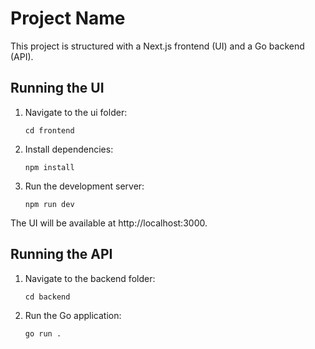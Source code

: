 # Project Name

This project is structured with a Next.js frontend (UI) and a Go backend (API).


## Running the UI

1. Navigate to the ui folder:
   ```
   cd frontend
   ```

2. Install dependencies:
   ```
   npm install
   ```

3. Run the development server:
   ```
   npm run dev
   ```

The UI will be available at http://localhost:3000.

## Running the API

1. Navigate to the backend folder:
   ```
   cd backend
   ```

2. Run the Go application:
   ```
   go run .
   ```

